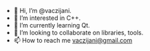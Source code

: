 - 👋 Hi, I’m @vaczijani.
- 👀 I’m interested in C++.
- 🌱 I’m currently learning Qt.
- 💞️ I’m looking to collaborate on libraries, tools.
- 📫 How to reach me vaczijani@gmail.com

<!---
vaczijani/vaczijani is a ✨ special ✨ repository because its `README.md` (this file) appears on your GitHub profile.
You can click the Preview link to take a look at your changes.
--->
